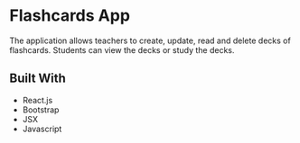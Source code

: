 # Flashcards App

The application allows teachers to create, update, read and delete decks of flashcards. Students can view the decks or study the decks.


## Built With

* React.js
* Bootstrap
* JSX
* Javascript



